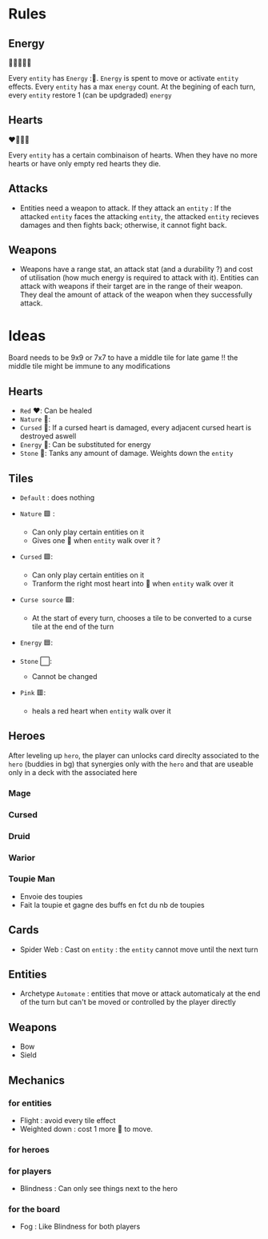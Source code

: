 # Rules

## Energy

:large_blue_diamond::large_blue_diamond::large_blue_diamond::large_blue_diamond::large_blue_diamond:

Every `entity` has `Energy` ::small_orange_diamond:. `Energy` is spent to move or activate `entity` effects. 
Every `entity` has a max `energy` count. At the begining of each turn, every `entity` restore 1 (can be updgraded) `energy`

## Hearts

:heart::green_heart::white_heart::blue_heart:

Every `entity` has a certain combinaison of hearts. When they have no more hearts or have only empty red hearts they die.

## Attacks

- Entities need a weapon to attack. If they attack an `entity` : If the attacked `entity` faces the attacking `entity`, the attacked `entity` recieves damages and then fights back; otherwise, it cannot fight back.

## Weapons 

- Weapons have a range stat, an attack stat (and a durability ?) and cost of utilisation (how much energy is required to attack with it). Entities can attack with weapons if their target are in the range of their weapon. They deal the amount of attack of the weapon when they successfully attack.


# Ideas

Board needs to be 9x9 or 7x7 to have a middle tile for late game !! the middle tile might be immune to any modifications 

## Hearts

- `Red` :heart:: Can be healed
- `Nature` :green_heart:: 
- `Cursed` :purple_heart:: If a cursed heart is damaged, every adjacent cursed heart is destroyed aswell
- `Energy` :blue_heart:: Can be substituted for energy
- `Stone` :white_heart:: Tanks any amount of damage. Weights down the `entity`

## Tiles

- `Default` : does nothing
- `Nature` :green_square: : 
  - Can only play certain entities on it
  - Gives one :green_heart: when `entity` walk over it ?

- `Cursed` :purple_square::
  - Can only play certain entities on it
  - Tranform the right most heart into :purple_heart: when `entity` walk over it
- `Curse source` :purple_square::
    - At the start of every turn, chooses a tile to be converted to a curse tile at the end of the turn
  
- `Energy` :blue_square:: 
- `Stone` :white_large_square::
    - Cannot be changed
- `Pink` :red_square::
  - heals a red heart when `entity` walk over it


## Heroes

After leveling up `hero`, the player can unlocks card direclty associated to the `hero` (buddies in bg) that synergies only with the `hero` and that are useable only in a deck with the associated here

### Mage

### Cursed

### Druid

### Warior

### Toupie Man

- Envoie des toupies
- Fait la toupie et gagne des buffs en fct du nb de toupies

## Cards

- Spider Web : Cast on `entity` : the `entity` cannot move until the next turn

## Entities

- Archetype `Automate` : entities that move or attack automaticaly at the end of the turn but can't be moved or controlled by the player directly

## Weapons

- Bow 
- Sield

## Mechanics 

### for entities

- Flight : avoid every tile effect
- Weighted down : cost 1 more :large_blue_diamond: to move.

### for heroes

### for players

- Blindness : Can only see things next to the hero

### for the board

- Fog : Like Blindness for both players 




